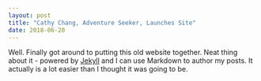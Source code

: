 ```yaml
---
layout: post
title: "Cathy Chang, Adventure Seeker, Launches Site"
date: 2018-06-20
---
```


Well. Finally got around to putting this old website together. Neat thing about it - powered by [Jekyll](http://jekyllrb.com) and I can use Markdown to author my posts. It actually is a lot easier than I thought it was going to be.
